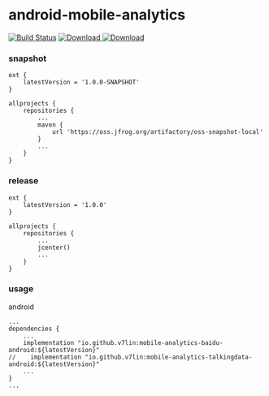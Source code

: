 # android-mobile-analytics

[![Build Status](https://cloud.drone.io/api/badges/v7lin/android-mobile-analytics/status.svg)](https://cloud.drone.io/v7lin/android-mobile-analytics)
[ ![Download](https://api.bintray.com/packages/v7lin/maven/mobile-analytics-baidu-android/images/download.svg) ](https://bintray.com/v7lin/maven/mobile-analytics-baidu-android/_latestVersion)
[ ![Download](https://api.bintray.com/packages/v7lin/maven/mobile-analytics-talkingdata-android/images/download.svg) ](https://bintray.com/v7lin/maven/mobile-analytics-talkingdata-android/_latestVersion)

### snapshot

````
ext {
    latestVersion = '1.0.0-SNAPSHOT'
}

allprojects {
    repositories {
        ...
        maven {
            url 'https://oss.jfrog.org/artifactory/oss-snapshot-local'
        }
        ...
    }
}
````

### release

````
ext {
    latestVersion = '1.0.0'
}

allprojects {
    repositories {
        ...
        jcenter()
        ...
    }
}
````

### usage

android
````
...
dependencies {
    ...
    implementation "io.github.v7lin:mobile-analytics-baidu-android:${latestVersion}"
//    implementation "io.github.v7lin:mobile-analytics-talkingdata-android:${latestVersion}"
    ...
}
...
````
